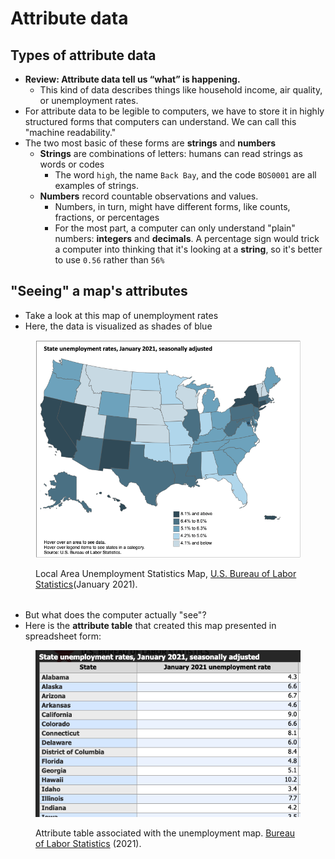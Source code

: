 # Attribute data

## Types of attribute data

* **Review: Attribute data tell us “what” is happening.**
    * This kind of data describes things like household income, air quality, or unemployment rates.
* For attribute data to be legible to computers, we have to store it in highly structured forms that computers can understand. We can call this "machine readability."
* The two most basic of these forms are **strings** and **numbers**
    * **Strings** are combinations of letters: humans can read strings as words or codes
        * The word `high`, the name `Back Bay`, and the code `BOS0001` are all examples of strings.
    * **Numbers** record countable observations and values.
        * Numbers, in turn, might have different forms, like counts, fractions, or percentages
        * For the most part, a computer can only understand "plain" numbers: **integers** and **decimals**. A percentage sign would trick a computer into thinking that it's looking at a **string**, so it's better to use `0.56` rather than `56%`

## "Seeing" a map's attributes

* Take a look at this map of unemployment rates
* Here, the data is visualized as shades of blue

<figure>

![Map showing unemployment rates in America by state, January 2021](./media/BLSUnemploymentMap.png)

<figcaption>

Local Area Unemployment Statistics Map, [U.S. Bureau of Labor Statistics]( https://www.bls.gov/charts/state-employment-and-unemployment/state-unemployment-rates-map.htm#)(January 2021).

</figcaption>

</figure>

######

* But what does the computer actually "see"?
* Here is the **attribute table** that created this map presented in spreadsheet form:

<figure>

![Table of values and states associated with the BLS unemployment map/](./media/BLSUnemploymentTable.png)

<figcaption>

Attribute table associated with the unemployment map. [Bureau of Labor Statistics]( https://www.bls.gov/charts/state-employment-and-unemployment/state-unemployment-rates-map.htm#) (2021). 

</figcaption>

</figure>


<Quizlet
	title="Check yourself"
	:questions="[
		{text: 'In this attribute table, what kind of data is in the State column?',
		answers: [{
		text: 'String',
		correct: true
		},
		{
		text: 'Number'
		},
		{
		text: 'Geometry'
    }]},
    {text: 'In this attribute table, what kind of data is in the January 2021 column?',
		answers: [{
		text: 'String',
		},
		{
		text: 'Number',
		correct: true
		},
		{
		text: 'Geometry'
    }]}
	]"
/>

